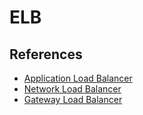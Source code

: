 # ELB






## References

* [Application Load Balancer](https://docs.aws.amazon.com/elasticloadbalancing/latest/application/load-balancer-cloudwatch-metrics.html)
* [Network Load Balancer](https://docs.aws.amazon.com/elasticloadbalancing/latest/network/load-balancer-cloudwatch-metrics.html)
* [Gateway Load Balancer](https://docs.aws.amazon.com/elasticloadbalancing/latest/gateway/cloudwatch-metrics.html)



